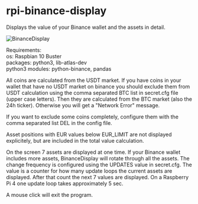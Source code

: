 # rpi-binance-display
Displays the value of your Binance wallet and the assets in detail.

![BinanceDisplay](https://user-images.githubusercontent.com/84155543/118524970-ffa83080-b73e-11eb-8066-4b5ecd947da6.jpg)

Requirements:     
   os: Raspbian 10 Buster   
   packages: python3, lib-atlas-dev   
   python3 modules: python-binance, pandas   


All coins are calculated from the USDT market.
If you have coins in your wallet that have no USDT 
market on binance you should exclude them from USDT 
calculation using the comma separated BTC list in 
secret.cfg file (upper case letters).
Then they are calculated from the BTC market (also the 
24h ticker). Otherwise you will get a "Network Error" message. 
   
If you want to exclude some coins completely, configure
them with the comma separated list DEL in the config file.

Asset positions with EUR values below EUR_LIMIT
are not displayed explicitely, but are included
in the total value calculation.

On the screen 7 assets are displayed at one time.
If your Binance wallet includes more assets, BinanceDisplay 
will rotate through all the assets. The change frequency is
configured using the UPDATES value in secret.cfg. The value is
a counter for how many update loops the current assets are 
displayed. After that count the next 7 values are displayed. 
On a Raspberry Pi 4 one update loop takes approximately 5 sec.

A mouse click will exit the program.
